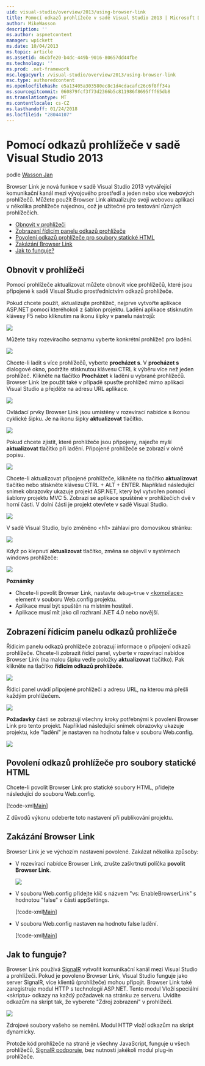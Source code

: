 ```yaml
---
uid: visual-studio/overview/2013/using-browser-link
title: Pomocí odkazů prohlížeče v sadě Visual Studio 2013 | Microsoft Docs
author: MikeWasson
description: ''
ms.author: aspnetcontent
manager: wpickett
ms.date: 10/04/2013
ms.topic: article
ms.assetid: 46cbfe20-b4dc-449b-9016-80657dd44fbe
ms.technology: ''
ms.prod: .net-framework
msc.legacyurl: /visual-studio/overview/2013/using-browser-link
msc.type: authoredcontent
ms.openlocfilehash: e5a13405a303580ec8c1d4cdacafc26c6f8ff34a
ms.sourcegitcommit: 060879fcf3f73d2366b5c811986f8695fff65db8
ms.translationtype: MT
ms.contentlocale: cs-CZ
ms.lasthandoff: 01/24/2018
ms.locfileid: "28044107"
---
```

<a name="using-browser-link-in-visual-studio-2013"></a>Pomocí odkazů prohlížeče v sadě Visual Studio 2013
====================
podle [Wasson Jan](https://github.com/MikeWasson)

Browser Link je nová funkce v sadě Visual Studio 2013 vytvářející komunikační kanál mezi vývojového prostředí a jeden nebo více webových prohlížečů. Můžete použít Browser Link aktualizujte svoji webovou aplikaci v několika prohlížeče najednou, což je užitečné pro testování různých prohlížečích.

- [Obnovit v prohlížeči](#browser-refresh)
- [Zobrazení řídicím panelu odkazů prohlížeče](#dashboard)
- [Povolení odkazů prohlížeče pro soubory statické HTML](#static-html)
- [Zakázání Browser Link](#disabling)
- [Jak to funguje?](#how-it-works)

<a id="browser-refresh"></a>
## <a name="browser-refresh"></a>Obnovit v prohlížeči

Pomocí prohlížeče aktualizovat můžete obnovit více prohlížečů, které jsou připojené k sadě Visual Studio prostřednictvím odkazů prohlížeče.

Pokud chcete použít, aktualizujte prohlížeč, nejprve vytvořte aplikace ASP.NET pomocí kteréhokoli z šablon projektu. Ladění aplikace stisknutím klávesy F5 nebo kliknutím na ikonu šipky v panelu nástrojů:

![](using-browser-link/_static/image1.png)

Můžete taky rozevíracího seznamu vyberte konkrétní prohlížeč pro ladění.

![](using-browser-link/_static/image2.png)

Chcete-li ladit s více prohlížečů, vyberte **procházet s**. V **procházet s** dialogové okno, podržíte stisknutou klávesu CTRL k výběru více než jeden prohlížeč. Klikněte na tlačítko **Procházet** k ladění u vybrané prohlížečů. Browser Link lze použít také v případě spusťte prohlížeč mimo aplikaci Visual Studio a přejděte na adresu URL aplikace.

![](using-browser-link/_static/image3.png)

Ovládací prvky Browser Link jsou umístěny v rozevírací nabídce s ikonou cyklické šipku. Je na ikonu šipky **aktualizovat** tlačítko.

![](using-browser-link/_static/image4.png)

Pokud chcete zjistit, které prohlížeče jsou připojeny, najeďte myší **aktualizovat** tlačítko při ladění. Připojené prohlížeče se zobrazí v okně popisu.

![](using-browser-link/_static/image5.png)

Chcete-li aktualizovat připojené prohlížeče, klikněte na tlačítko **aktualizovat** tlačítko nebo stiskněte klávesu CTRL + ALT + ENTER. Například následující snímek obrazovky ukazuje projekt ASP.NET, který byl vytvořen pomocí šablony projektu MVC 5. Zobrazí se aplikace spuštěné v prohlížečích dvě v horní části. V dolní části je projekt otevřete v sadě Visual Studio.

![](using-browser-link/_static/image6.png)

V sadě Visual Studio, bylo změněno &lt;h1&gt; záhlaví pro domovskou stránku:

![](using-browser-link/_static/image7.png)

Když po klepnutí **aktualizovat** tlačítko, změna se objevil v systémech windows prohlížeče:

![](using-browser-link/_static/image8.png)

**Poznámky**

- Chcete-li povolit Browser Link, nastavte `debug=true` v [ &lt;kompilace&gt; ](https://msdn.microsoft.com/library/s10awwz0(v=vs.85).aspx) element v souboru Web.config projektu.
- Aplikace musí být spuštěn na místním hostiteli.
- Aplikace musí mít jako cíl rozhraní .NET 4.0 nebo novější.

<a id="dashboard"></a>
## <a name="viewing-the-browser-link-dashboard"></a>Zobrazení řídicím panelu odkazů prohlížeče

Řídicím panelu odkazů prohlížeče zobrazují informace o připojení odkazů prohlížeče. Chcete-li zobrazit řídicí panel, vyberte v rozevírací nabídce Browser Link (na malou šipku vedle položky **aktualizovat** tlačítko). Pak klikněte na tlačítko **řídicím odkazů prohlížeče**.

![](using-browser-link/_static/image9.png)

Řídicí panel uvádí připojené prohlížeči a adresu URL, na kterou má přešli každým prohlížečem.

![](using-browser-link/_static/image10.png)

**Požadavky** části se zobrazují všechny kroky potřebnými k povolení Browser Link pro tento projekt. Například následující snímek obrazovky ukazuje projektu, kde "ladění" je nastaven na hodnotu false v souboru Web.config.

![](using-browser-link/_static/image11.png)

<a id="static-html"></a>
## <a name="enabling-browser-link-for-static-html-files"></a>Povolení odkazů prohlížeče pro soubory statické HTML

Chcete-li povolit Browser Link pro statické soubory HTML, přidejte následující do souboru Web.config.

[!code-xml[Main](using-browser-link/samples/sample1.xml)]

Z důvodů výkonu odeberte toto nastavení při publikování projektu.

<a id="disabling"></a>
## <a name="disabling-browser-link"></a>Zakázání Browser Link

Browser Link je ve výchozím nastavení povolené. Zakázat několika způsoby:

- V rozevírací nabídce Browser Link, zrušte zaškrtnutí políčka **povolit Browser Link**. 

    ![](using-browser-link/_static/image12.png)
- V souboru Web.config přidejte klíč s názvem "vs: EnableBrowserLink" s hodnotou "false" v části appSettings. 

    [!code-xml[Main](using-browser-link/samples/sample2.xml)]
- V souboru Web.config nastaven na hodnotu false ladění. 

    [!code-xml[Main](using-browser-link/samples/sample3.xml)]

<a id="how-it-works"></a>
## <a name="how-does-it-work"></a>Jak to funguje?

Browser Link používá [SignalR](../../../signalr/index.md) vytvořit komunikační kanál mezi Visual Studio a prohlížeči. Pokud je povoleno Browser Link, Visual Studio funguje jako server SignalR, více klientů (prohlížeče) mohou připojit. Browser Link také zaregistruje modul HTTP s technologií ASP.NET. Tento modul Vloží speciální &lt;skriptu&gt; odkazy na každý požadavek na stránku ze serveru. Uvidíte odkazům na skript tak, že vyberete "Zdroj zobrazení" v prohlížeči.

![](using-browser-link/_static/image13.png)

Zdrojové soubory vašeho se nemění. Modul HTTP vloží odkazům na skript dynamicky.

Protože kód prohlížeče na straně je všechny JavaScript, funguje u všech prohlížečů, [SignalR podporuje](../../../signalr/overview/getting-started/supported-platforms.md), bez nutnosti jakékoli modul plug-in prohlížeče.
